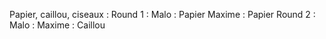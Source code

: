 Papier, caillou, ciseaux :
Round 1 :
Malo : Papier
Maxime : Papier
Round 2 :
Malo : 
Maxime : Caillou